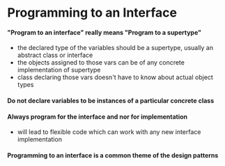 # Programming to an Interface

#### "Program to an interface" really means "Program to a supertype"
- the declared type of the variables should be a supertype, usually an abstract class or interface
- the objects assigned to those vars can be of any concrete implementation of supertype
- class declaring those vars doesn't have to know about actual object types

#### Do not declare variables to be instances of a particular concrete class

#### Always program for the interface and nor for implementation
- will lead to flexible code which can work with any new interface implementation

#### Programming to an interface is a common theme of the design patterns





